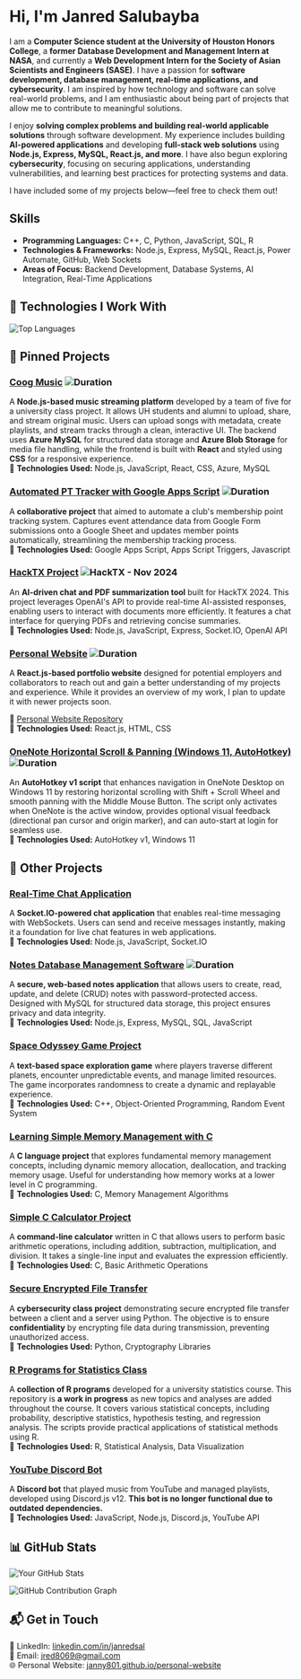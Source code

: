 # Hi, I'm Janred Salubayba

I am a **Computer Science student at the University of Houston Honors College**, a **former Database Development and Management Intern at NASA**, and currently a **Web Development Intern for the Society of Asian Scientists and Engineers (SASE)**. I have a passion for **software development, database management, real-time applications, and cybersecurity**. I am inspired by how technology and software can solve real-world problems, and I am enthusiastic about being part of projects that allow me to contribute to meaningful solutions.

I enjoy **solving complex problems and building real-world applicable solutions** through software development. My experience includes building **AI-powered applications** and developing **full-stack web solutions** using **Node.js, Express, MySQL, React.js, and more**. I have also begun exploring **cybersecurity**, focusing on securing applications, understanding vulnerabilities, and learning best practices for protecting systems and data.

I have included some of my projects below—feel free to check them out!


##  Skills
- **Programming Languages:** C++, C, Python, JavaScript, SQL, R
- **Technologies & Frameworks:** Node.js, Express, MySQL, React.js, Power Automate, GitHub, Web Sockets
- **Areas of Focus:** Backend Development, Database Systems, AI Integration, Real-Time Applications

## 🚀 Technologies I Work With  
![Top Languages](https://github-readme-stats.vercel.app/api/top-langs/?username=janny801&layout=compact&theme=tokyonight)

## 📌 Pinned Projects  

### [Coog Music](https://coogmusic.com/) ![Duration](https://img.shields.io/badge/Feb%202025%E2%80%93May%202025-black?style=for-the-badge&logo=calendar)
A **Node.js-based music streaming platform** developed by a team of five for a university class project. It allows UH students and alumni to upload, share, and stream original music. Users can upload songs with metadata, create playlists, and stream tracks through a clean, interactive UI. The backend uses **Azure MySQL** for structured data storage and **Azure Blob Storage** for media file handling, while the frontend is built with **React** and styled using **CSS** for a responsive experience.  
🔧 **Technologies Used:** Node.js, JavaScript, React, CSS, Azure, MySQL

### [Automated PT Tracker with Google Apps Script](https://github.com/janny801/automate-PT-tracker-with-google-appscript-test) ![Duration](https://img.shields.io/badge/Jan%202025%E2%80%93Apr%202025-black?style=for-the-badge&logo=calendar)
A **collaborative project** that aimed to automate a club's membership point tracking system. Captures event attendance data from Google Form submissions onto a Google Sheet and updates member points automatically, streamlining the membership tracking process.  
🔧 **Technologies Used:** Google Apps Script, Apps Script Triggers, Javascript

### [HackTX Project](https://github.com/janny801/hacktxproj)  ![HackTX - Nov 2024](https://img.shields.io/badge/HackTX%20-%20Nov%202024-black?style=for-the-badge&logo=calendar)
An **AI-driven chat and PDF summarization tool** built for HackTX 2024. This project leverages OpenAI's API to provide real-time AI-assisted responses, enabling users to interact with documents more efficiently. It features a chat interface for querying PDFs and retrieving concise summaries.  
🔧 **Technologies Used:** Node.js, JavaScript, Express, Socket.IO, OpenAI API  

### [Personal Website](https://janny801.github.io/personal-website/)  ![Duration](https://img.shields.io/badge/Nov%202024%E2%80%93Jan%202025-black?style=for-the-badge&logo=calendar)
A **React.js-based portfolio website** designed for potential employers and collaborators to reach out and gain a better understanding of my projects and experience. While it provides an overview of my work, I plan to update it with newer projects soon.  

🔗 [Personal Website Repository](https://github.com/janny801/personal-website)  
🔧 **Technologies Used:** React.js, HTML, CSS  

### [OneNote Horizontal Scroll & Panning (Windows 11, AutoHotkey)](https://github.com/janny801/onenote-navigation-ahk-fix)  ![Duration](https://img.shields.io/badge/Mar%202025%E2%80%93Apr%202025-black?style=for-the-badge&logo=calendar)  
An **AutoHotkey v1 script** that enhances navigation in OneNote Desktop on Windows 11 by restoring horizontal scrolling with Shift + Scroll Wheel and smooth panning with the Middle Mouse Button. The script only activates when OneNote is the active window, provides optional visual feedback (directional pan cursor and origin marker), and can auto-start at login for seamless use.  
🔧 **Technologies Used:** AutoHotkey v1, Windows 11

## 🔗 Other Projects  

### [Real-Time Chat Application](https://github.com/janny801/real-time-chat-app)  
A **Socket.IO-powered chat application** that enables real-time messaging with WebSockets. Users can send and receive messages instantly, making it a foundation for live chat features in web applications.  
🔧 **Technologies Used:** Node.js, JavaScript, Socket.IO  

### [Notes Database Management Software](https://github.com/janny801/smallsqldbprac)  ![Duration](https://img.shields.io/badge/Dec%202024%E2%80%93Feb%202025-black?style=for-the-badge&logo=calendar)
A **secure, web-based notes application** that allows users to create, read, update, and delete (CRUD) notes with password-protected access. Designed with MySQL for structured data storage, this project ensures privacy and data integrity.  
🔧 **Technologies Used:** Node.js, Express, MySQL, SQL, JavaScript  

### [Space Odyssey Game Project](https://github.com/janny801/Space-Odyssey-Project)  
A **text-based space exploration game** where players traverse different planets, encounter unpredictable events, and manage limited resources. The game incorporates randomness to create a dynamic and replayable experience.  
🔧 **Technologies Used:** C++, Object-Oriented Programming, Random Event System  

### [Learning Simple Memory Management with C](https://github.com/janny801/simple-mem-management-in-c)  
A **C language project** that explores fundamental memory management concepts, including dynamic memory allocation, deallocation, and tracking memory usage. Useful for understanding how memory works at a lower level in C programming.  
🔧 **Technologies Used:** C, Memory Management Algorithms  

### [Simple C Calculator Project](https://github.com/janny801/simple-c-calculator)  
A **command-line calculator** written in C that allows users to perform basic arithmetic operations, including addition, subtraction, multiplication, and division. It takes a single-line input and evaluates the expression efficiently.  
🔧 **Technologies Used:** C, Basic Arithmetic Operations  

### [Secure Encrypted File Transfer](https://github.com/janny801/HWK2Cybersec)  
A **cybersecurity class project** demonstrating secure encrypted file transfer between a client and a server using Python. The objective is to ensure **confidentiality** by encrypting file data during transmission, preventing unauthorized access.  
🔧 **Technologies Used:** Python, Cryptography Libraries  

### [R Programs for Statistics Class](https://github.com/janny801/Basic-R-programs-for-Statistics-Class)  
A **collection of R programs** developed for a university statistics course. This repository is **a work in progress** as new topics and analyses are added throughout the course. It covers various statistical concepts, including probability, descriptive statistics, hypothesis testing, and regression analysis. The scripts provide practical applications of statistical methods using R.  
🔧 **Technologies Used:** R, Statistical Analysis, Data Visualization  

### [YouTube Discord Bot](https://github.com/janny801/youtube-discordbot)  
A **Discord bot** that played music from YouTube and managed playlists, developed using Discord.js v12. **This bot is no longer functional due to outdated dependencies.**  
🔧 **Technologies Used:** JavaScript, Node.js, Discord.js, YouTube API  

## 📊 GitHub Stats  

![Your GitHub Stats](https://github-readme-stats.vercel.app/api?username=janny801&show_icons=true&theme=tokyonight&hide=contribs)

![GitHub Contribution Graph](https://github-readme-activity-graph.vercel.app/graph?username=janny801&theme=tokyo-night)

## 📬 Get in Touch  
💼 LinkedIn: [linkedin.com/in/janredsal](https://www.linkedin.com/in/janredsal)  
📧 Email: jred8069@gmail.com  
🌐 Personal Website: [janny801.github.io/personal-website](https://janny801.github.io/personal-website)  

